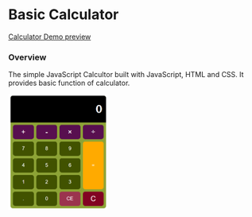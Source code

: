 # Basic Calculator

[Calculator Demo preview](https://ramirune.github.io/ks-group-project-calculator/)

### Overview

The simple JavaScript Calcultor built with JavaScript, HTML and CSS. It provides basic function of calculator.

<img src="./calculator-img.png" alt="calculator screenshot" width="200" />
